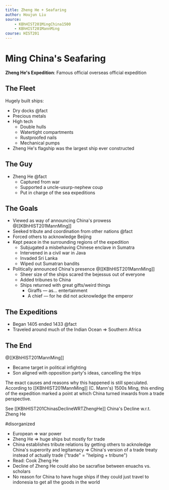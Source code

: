 ```yaml
---
title: Zheng He + Seafaring
author: Houjun Liu
source: 
    - KBhHIST201MingChina1500
    - KBhHIST201MannMing
course: HIST201
---
```


# Ming China's Seafaring
**Zheng He's Expedition**: Famous official overseas official expedition

## The Fleet
Hugely built ships:

* Dry docks @fact
* Precious metals
* High tech
    * Double hulls
    * Watertight compartments
    * Rustproofed nails
    * Mechanical pumps
* Zheng He's flagship was the largest ship ever constructed

## The Guy
* Zheng He @fact
    * Captured from war
    * Supported a uncle-usurp-nephew coup
    * Put in charge of the sea expeditions
    
## The Goals
* Viewed as way of announcing China's prowess @[[KBhHIST201MannMing]]
* Seeked tribute and coordination from other nations @fact
* Forced others to acknowledge Beijing
* Kept peace in the surrounding regions of the expedition
    * Subjugated a misbehaving Chinese enclave in Sumatra
    * Intervened in a civil war in Java
    * Invaded Sri Lanka
    * Wiped out Sumatran bandits
* Politically announced China's presence @[[KBhHIST201MannMing]]
    * Sheer size of the ships scared the bejessus out of everyone
    * Added tribunes to China
    * Ships returned with great gifts/weird things
        * Giraffs — as… entertainment
        * A chief — for he did not acknowledge the emperor

## The Expeditions
* Began 1405 ended 1433 @fact
* Traveled around much of the Indian Ocean => Southern Africa

## The End
@[[KBhHIST201MannMing]]

* Became target in political infighting 
* Son aligned with opposition party's ideas, cancelling the trips

The exact causes and reasons why this happened is still speculated. According to [[KBhHIST201MannMing]] (C. Mann's) 1500s Ming, this ending of the expedition marked a point at which China turned inwards from a trade perspective. 

See [[KBhHIST201ChinasDeclineWRTZhengHe]] China's Decline w.r.t. Zheng He


#disorganized

* European => war power
* Zheng He => huge ships but mostly for trade
* China establishes tribute relations by getting others to acknoledge China's superority and legitamacy => China's version of a trade treaty instead of actually trade ("trade" = "helping + tribune")
* Read: Cook Zheng He
* Decline of Zheng He could also be sacrafise between enuachs vs. scholars
* No reason for China to have huge ships if they could just travel to indonesia to get all the goods in the world
